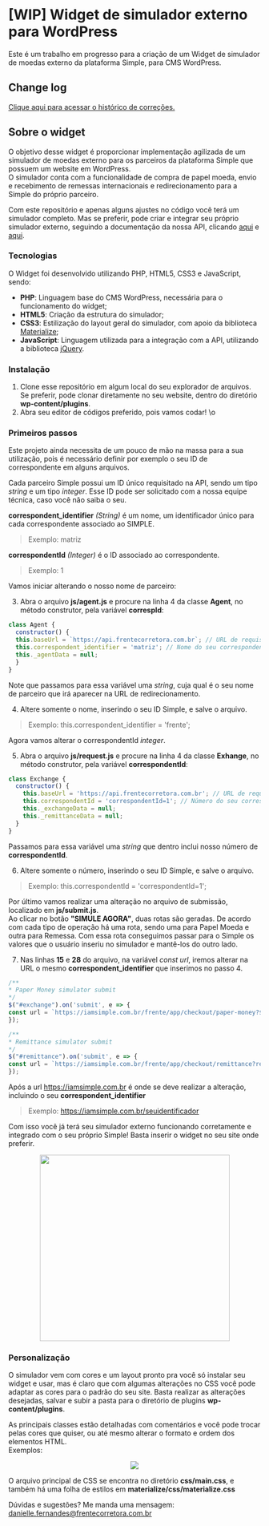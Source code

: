# [WIP] Widget de simulador externo para WordPress
Este é um trabalho em progresso para a criação de um Widget de simulador de moedas externo da plataforma Simple, para CMS WordPress.

## Change log
[Clique aqui para acessar o histórico de correções.](https://github.com/Frente-Corretora/simulator-widget/blob/master/change-log.md)

## Sobre o widget
O objetivo desse widget é proporcionar implementação agilizada de um simulador de moedas externo para os parceiros da plataforma Simple que possuem um website em WordPress.  
O simulador conta com a funcionalidade de compra de papel moeda, envio e recebimento de remessas internacionais e redirecionamento para a Simple do próprio parceiro.

Com este repositório e apenas alguns ajustes no código você terá um simulador completo. Mas se preferir, pode criar e integrar seu próprio simulador externo, seguindo a documentação da nossa API, clicando [aqui](https://github.com/Frente-Corretora/public-docs/blob/master/external-price-simulator.md) e [aqui](https://github.com/Frente-Corretora/public-docs/blob/master/external-remittance-simulator.md).

### Tecnologias
O Widget foi desenvolvido utilizando PHP, HTML5, CSS3 e JavaScript, sendo:
- **PHP**: Linguagem base do CMS WordPress, necessária para o funcionamento do widget;
- **HTML5**: Criação da estrutura do simulador;
- **CSS3**: Estilização do layout geral do simulador, com apoio da biblioteca [Materialize](https://github.com/Dogfalo/materialize);
- **JavaScript**: Linguagem utilizada para a integração com a API, utilizando a biblioteca [jQuery](https://github.com/topics/jquery).

### Instalação
1. Clone esse repositório em algum local do seu explorador de arquivos. Se preferir, pode clonar diretamente no seu website, dentro do diretório **wp-content/plugins**.
2. Abra seu editor de códigos preferido, pois vamos codar! \o

### Primeiros passos
Este projeto ainda necessita de um pouco de mão na massa para a sua utilização, pois é necessário definir por exemplo o seu ID de correspondente em alguns arquivos. 

Cada parceiro Simple possui um ID único requisitado na API, sendo um tipo *string* e um tipo *integer*. Esse ID pode ser solicitado com a nossa equipe técnica, caso você não saiba o seu.

**correspondent_identifier** *(String)* é um nome, um identificador único para cada correspondente associado ao SIMPLE.
> Exemplo: matriz

**correspondentId** *(Integer)* é o ID associado ao correspondente.
> Exemplo: 1

Vamos iniciar alterando o nosso nome de parceiro:

3. Abra o arquivo **js/agent.js** e procure na linha 4 da classe **Agent**, no método construtor, pela variável **correspId**:
```javascript
class Agent {
  constructor() {
  this.baseUrl = `https://api.frentecorretora.com.br`; // URL de requisição da API
  this.correspondent_identifier = 'matriz'; // Nome do seu correspondent ID
  this._agentData = null;
  }
}
```
Note que passamos para essa variável uma *string*, cuja qual é o seu nome de parceiro que irá aparecer na URL de redirecionamento.

4. Altere somente o nome, inserindo o seu ID Simple, e salve o arquivo.
> Exemplo:  this.correspondent_identifier = 'frente';

Agora vamos alterar o correspondentId *integer*.

5. Abra o arquivo **js/request.js** e procure na linha 4 da classe **Exhange**, no método construtor, pela variável **correspondentId**:
```javascript
class Exchange {
  constructor() {
    this.baseUrl = 'https://api.frentecorretora.com.br'; // URL de requisição da API
    this.correspondentId = 'correspondentId=1'; // Número do seu correspondente ID
    this._exchangeData = null;
    this._remittanceData = null;
  }
}
```

Passamos para essa variável uma *string* que dentro inclui nosso número de **correspondentId**.

6. Altere somente o número, inserindo o seu ID Simple, e salve o arquivo.
> Exemplo: this.correspondentId = 'correspondentId=1'; 

Por último vamos realizar uma alteração no arquivo de submissão, localizado em **js/submit.js**.<br>
Ao clicar no botão **"SIMULE AGORA"**, duas rotas são geradas. De acordo com cada tipo de operação há uma rota, sendo uma para Papel Moeda e outra para Remessa. Com essa rota conseguimos passar para o Simple os valores que o usuário inseriu no simulador e mantê-los do outro lado.

7. Nas linhas **15** e **28** do arquivo, na variável *const url*, iremos alterar na URL o mesmo **correspondent_identifier** que inserimos no passo 4.
```javascript
/**
* Paper Money simulator submit
*/
$("#exchange").on('submit', e => {
const url = `https://iamsimple.com.br/frente/app/checkout/paper-money?${query}&agentId=${merchantId}&productId=${currencyCode}`;
});

/** 
* Remittance simulator submit
*/
$("#remittance").on('submit', e => {
const url = `https://iamsimple.com.br/frente/app/checkout/remittance?remittance=true&${query}&purposeCode=${purposeCode}&currencyCode=${currencyCode}&remittanceType=${remittanceType}`;
});
```
Após a url https://iamsimple.com.br é onde se deve realizar a alteração, incluindo o seu **correspondent_identifier**
> Exemplo: https://iamsimple.com.br/seuidentificador

Com isso você já terá seu simulador externo funcionando corretamente e integrado com o seu próprio Simple! Basta inserir o widget no seu site onde preferir.

<p align="center">
<img width="379" height="372" src="https://cdn.cambioonline.com.br/2020/04/06145428/screenshot_61.png">
</p>

### Personalização
O simulador vem com cores e um layout pronto pra você só instalar seu widget e usar, mas é claro que com algumas alterações no CSS você pode adaptar as cores para o padrão do seu site. Basta realizar as alterações desejadas, salvar e subir a pasta para o diretório de plugins **wp-content/plugins**. 

As principais classes estão detalhadas com comentários e você pode trocar pelas cores que quiser, ou até mesmo alterar o formato e ordem dos elementos HTML.  
Exemplos:
<p align="center">
<img src="https://cdn.cambioonline.com.br/2020/04/06152720/colagem_simuladores.jpg">
</p>

O arquivo principal de CSS se encontra no diretório **css/main.css**, e também há uma folha de estilos em **materialize/css/materialize.css**

Dúvidas e sugestões? Me manda uma mensagem: [danielle.fernandes@frentecorretora.com.br](mailto:danielle.fernandes@frentecorretora.com.br)
